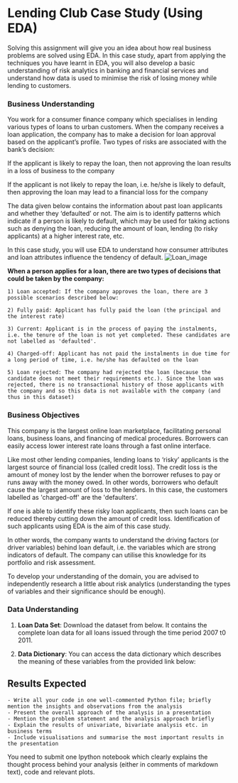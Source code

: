 # Lending Club Case Study (Using EDA)
Solving this assignment will give you an idea about how real business problems are solved using EDA. In this case study, apart from applying the techniques you have learnt in EDA, you will also develop a basic understanding of risk analytics in banking and financial services and understand how data is used to minimise the risk of losing money while lending to customers.



### Business Understanding
You work for a consumer finance company which specialises in lending various types of loans to urban customers. When the company receives a loan application, the company has to make a decision for loan approval based on the applicant’s profile. Two types of risks are associated with the bank’s decision:

If the applicant is likely to repay the loan, then not approving the loan results in a loss of business to the company

If the applicant is not likely to repay the loan, i.e. he/she is likely to default, then approving the loan may lead to a financial loss for the company

 

The data given below contains the information about past loan applicants and whether they ‘defaulted’ or not. The aim is to identify patterns which indicate if a person is likely to default, which may be used for taking actions such as denying the loan, reducing the amount of loan, lending (to risky applicants) at a higher interest rate, etc.

 

In this case study, you will use EDA to understand how consumer attributes and loan attributes influence the tendency of default.
![Loan_image](https://user-images.githubusercontent.com/55501944/172144972-8d86a316-d016-4426-be78-f308001c5d2a.png)

**When a person applies for a loan, there are two types of decisions that could be taken by the company:**

	1) Loan accepted: If the company approves the loan, there are 3 possible scenarios described below:

	2) Fully paid: Applicant has fully paid the loan (the principal and the interest rate)

	3) Current: Applicant is in the process of paying the instalments, i.e. the tenure of the loan is not yet completed. These candidates are not labelled as 'defaulted'.

	4) Charged-off: Applicant has not paid the instalments in due time for a long period of time, i.e. he/she has defaulted on the loan 

	5) Loan rejected: The company had rejected the loan (because the candidate does not meet their requirements etc.). Since the loan was rejected, there is no transactional history of those applicants with the company and so this data is not available with the company (and thus in this dataset)



### Business Objectives
This company is the largest online loan marketplace, facilitating personal loans, business loans, and financing of medical procedures. Borrowers can easily access lower interest rate loans through a fast online interface. 

Like most other lending companies, lending loans to ‘risky’ applicants is the largest source of financial loss (called credit loss). The credit loss is the amount of money lost by the lender when the borrower refuses to pay or runs away with the money owed. In other words, borrowers who default cause the largest amount of loss to the lenders. In this case, the customers labelled as 'charged-off' are the 'defaulters'.  

If one is able to identify these risky loan applicants, then such loans can be reduced thereby cutting down the amount of credit loss. Identification of such applicants using EDA is the aim of this case study.

In other words, the company wants to understand the driving factors (or driver variables) behind loan default, i.e. the variables which are strong indicators of default.  The company can utilise this knowledge for its portfolio and risk assessment. 

To develop your understanding of the domain, you are advised to independently research a little about risk analytics (understanding the types of variables and their significance should be enough).



### Data Understanding
1) **Loan Data Set**: Download the dataset from below. It contains the complete loan data for all loans issued through the time period 2007 t0 2011.

2) **Data Dictionary**: You can access the data dictionary which describes the meaning of these variables from the provided link below:




## Results Expected
	- Write all your code in one well-commented Python file; briefly mention the insights and observations from the analysis 
	- Present the overall approach of the analysis in a presentation 
	- Mention the problem statement and the analysis approach briefly 
	- Explain the results of univariate, bivariate analysis etc. in business terms
	- Include visualisations and summarise the most important results in the presentation
 

You need to submit one Ipython notebook which clearly explains the thought process behind your analysis (either in comments of markdown text), code and relevant plots. 

 
